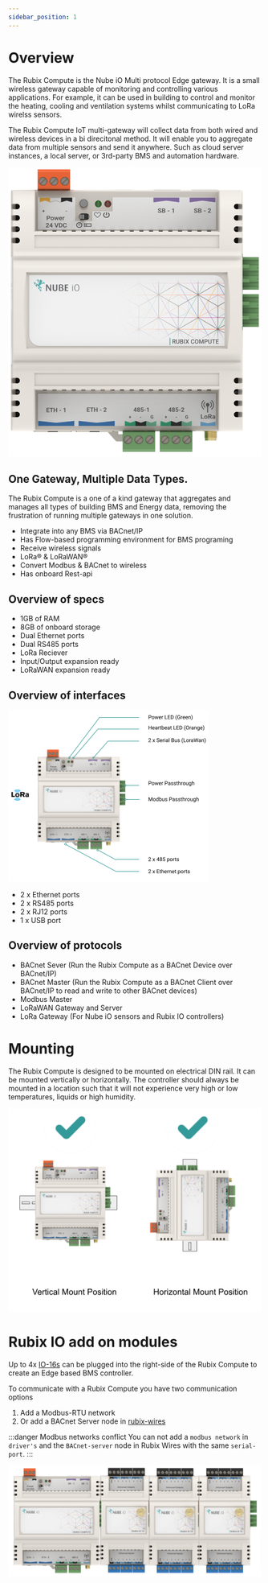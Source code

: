 ```yaml
---
sidebar_position: 1
---
```


# Overview

The Rubix Compute is the Nube iO Multi protocol Edge gateway. It is a small wireless gateway capable of monitoring and controlling various
applications. 
For example, it can be used in building to control and monitor the heating, cooling and ventilation
systems whilst communicating to LoRa wirelss sensors.


The Rubix Compute IoT multi-gateway will collect data from both wired and wireless devices in a bi direcitonal method.
It will enable you to aggregate data from multiple sensors and send it anywhere. Such as cloud server instances, a local server, or
3rd-party BMS and automation hardware.



![max400px](../../../img/rc5.png)

## One Gateway, Multiple Data Types.

The Rubix Compute is a one of a kind gateway that aggregates and manages all types of building BMS and Energy data, removing the frustration of
running multiple gateways in one solution.

* Integrate into any BMS via BACnet/IP
* Has Flow-based programming environment for BMS programing
* Receive wireless signals
* LoRa® & LoRaWAN®
* Convert Modbus & BACnet to wireless
* Has onboard Rest-api

## Overview of specs

* 1GB of RAM
* 8GB of onboard storage
* Dual Ethernet ports
* Dual RS485 ports
* LoRa Reciever
* Input/Output expansion ready
* LoRaWAN expansion ready

## Overview of interfaces

![rc-overview.png](img/rc-overview.png)

* 2 x Ethernet ports
* 2 x RS485 ports
* 2 x RJ12 ports
* 1 x USB port

## Overview of protocols

* BACnet Sever (Run the Rubix Compute as a BACnet Device over BACnet/IP)
* BACnet Master (Run the Rubix Compute as a BACnet Client over BACnet/IP to read and write to other BACnet devices)
* Modbus Master
* LoRaWAN Gateway and Server
* LoRa Gateway (For Nube iO sensors and Rubix IO controllers)

# Mounting

The Rubix Compute is designed to be mounted on electrical DIN rail. It can be mounted vertically or horizontally. The
controller should always be mounted in a location such that it will not experience very high or low temperatures,
liquids or high humidity.

![mounting.png](img/mounting.png)

# Rubix IO add on modules

Up to 4x [IO-16s](../../io-controllers/IO-16/overview.md) can be plugged into the right-side of the Rubix Compute to create an Edge based BMS controller.

To communicate with a Rubix Compute you have two communication options
1. Add a Modbus-RTU network
2. Or add a BACnet Server node in [rubix-wires](../../../../rubix-ce/wires/bacnet.md)

:::danger Modbus networks conflict
You can not add a `modbus network` in `driver's` and the `BACnet-server` node in Rubix Wires with the same `serial-port`.
:::


![rc-with-io16s.png](img/rc-with-io16s.png)
